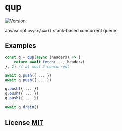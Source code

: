 # qup
[![Version](http://img.shields.io/npm/v/qup.svg)](https://www.npmjs.org/package/qup)

Javascript `async/await` stack-based concurrent queue.

## Examples

``` javascript
const q = qup(async (headers) => {
	return await fetch(..., headers)
}, 2) // at most 2 concurrent

await q.push({ ... })
await q.push({ ... })

q.push({ ... })
q.push({ ... })
q.push({ ... })

await q.drain()
```

## License [MIT](LICENSE)
